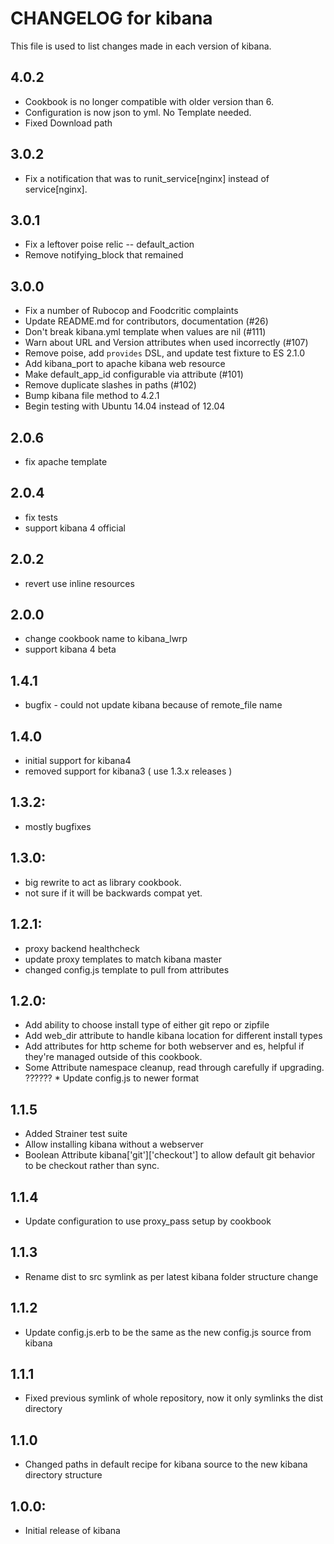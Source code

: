 # CHANGELOG for kibana

This file is used to list changes made in each version of kibana.

## 4.0.2
* Cookbook is no longer compatible with older version than 6.
* Configuration is now json to yml. No Template needed.
* Fixed Download path

## 3.0.2
* Fix a notification that was to runit_service[nginx] instead of service[nginx].

## 3.0.1
* Fix a leftover poise relic -- default_action
* Remove notifying_block that remained

## 3.0.0
* Fix a number of Rubocop and Foodcritic complaints
* Update README.md for contributors, documentation (#26)
* Don't break kibana.yml template when values are nil (#111)
* Warn about URL and Version attributes when used incorrectly (#107)
* Remove poise, add `provides` DSL, and update test fixture to ES 2.1.0
* Add kibana_port to apache kibana web resource
* Make default_app_id configurable via attribute (#101)
* Remove duplicate slashes in paths (#102)
* Bump kibana file method to 4.2.1
* Begin testing with Ubuntu 14.04 instead of 12.04

## 2.0.6
* fix apache template

## 2.0.4
* fix tests
* support kibana 4 official

## 2.0.2
* revert use inline resources

## 2.0.0
* change cookbook name to kibana_lwrp
* support kibana 4 beta

## 1.4.1
* bugfix - could not update kibana because of remote_file name

## 1.4.0
* initial support for kibana4
* removed support for kibana3 ( use 1.3.x releases )

## 1.3.2:
* mostly bugfixes

## 1.3.0:
* big rewrite to act as library cookbook.
* not sure if it will be backwards compat yet.

## 1.2.1:
* proxy backend healthcheck
* update proxy templates to match kibana master
* changed config.js template to pull from attributes

## 1.2.0:

* Add ability to choose install type of either git repo or zipfile
* Add web_dir attribute to handle kibana location for different install types
* Add attributes for http scheme for both webserver and es, helpful if they're managed outside of this cookbook.
* Some Attribute namespace cleanup,  read through carefully if upgrading.
?????? * Update config.js to newer format

## 1.1.5

* Added Strainer test suite
* Allow installing kibana without a webserver
* Boolean Attribute kibana['git']['checkout'] to allow default git behavior to be checkout rather than sync.


## 1.1.4

* Update configuration to use proxy_pass setup by cookbook

## 1.1.3

* Rename dist to src symlink as per latest kibana folder structure change

## 1.1.2

* Update config.js.erb to be the same as the new config.js source from kibana

## 1.1.1

* Fixed previous symlink of whole repository, now it only symlinks the dist directory

## 1.1.0

* Changed paths in default recipe for kibana source to the new kibana directory structure

## 1.0.0:

* Initial release of kibana
